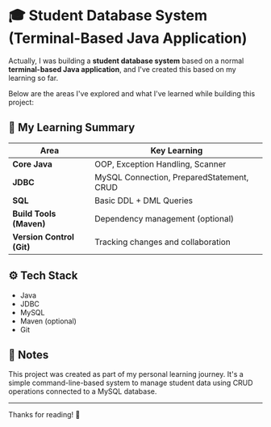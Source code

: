 # 🎓 Student Database System (Terminal-Based Java Application)

Actually, I was building a **student database system** based on a normal **terminal-based Java application**, and I've created this based on my learning so far.

Below are the areas I've explored and what I've learned while building this project:

## 📘 My Learning Summary

| Area                  | Key Learning                              |
| --------------------- | ----------------------------------------- |
| **Core Java**         | OOP, Exception Handling, Scanner          |
| **JDBC**              | MySQL Connection, PreparedStatement, CRUD |
| **SQL**               | Basic DDL + DML Queries                   |
| **Build Tools (Maven)** | Dependency management (optional)        |
| **Version Control (Git)** | Tracking changes and collaboration     |

## ⚙️ Tech Stack

- Java
- JDBC
- MySQL
- Maven (optional)
- Git

## 📌 Notes

This project was created as part of my personal learning journey. It's a simple command-line-based system to manage student data using CRUD operations connected to a MySQL database.

---

Thanks for reading! 🙌
